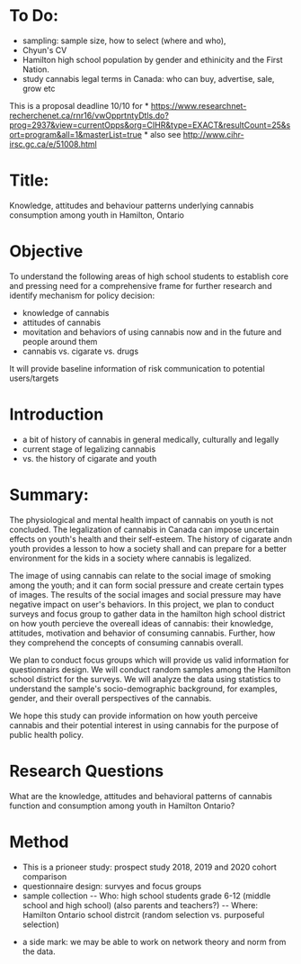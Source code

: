 # To Do:

- sampling:  sample size, how to select (where and who), 
- Chyun's CV 
- Hamilton high school population by gender and ethinicity and the First Nation.
- study cannabis legal terms in Canada:  who can buy, advertise, sale, grow etc

This is a proposal deadline 10/10 for
	* https://www.researchnet-recherchenet.ca/rnr16/vwOpprtntyDtls.do?prog=2937&view=currentOpps&org=CIHR&type=EXACT&resultCount=25&sort=program&all=1&masterList=true
	* also see  http://www.cihr-irsc.gc.ca/e/51008.html



# Title:  
Knowledge, attitudes and behaviour patterns underlying cannabis consumption among youth in Hamilton, Ontario

# Objective

To understand the following areas of high school students to establish core and pressing need for a comprehensive frame for further research and identify mechanism for policy decision:
- knowledge of cannabis
- attitudes of cannabis
- movitation and behaviors of using cannabis now and in the future and people around them
- cannabis vs. cigarate vs. drugs

It will provide baseline information of risk communication to potential users/targets 

# Introduction

- a bit of history of cannabis in general medically, culturally and legally
- current stage of legalizing cannabis
- vs. the history of cigarate and youth

# Summary:

The physiological and mental health impact of cannabis on youth is not concluded.  The legalization of cannabis in Canada can impose uncertain effects on youth's health and their self-esteem.  The history of cigarate andn youth provides a lesson to how a society shall and can prepare for a better environment for the kids in a society where cannabis is legalized.

The image of using cannabis can relate to the social image of smoking among the youth; and it can form social pressure and create certain types of images.  The results of the social images and social pressure may have negative impact on user's behaviors.  In this project, we plan to conduct surveys and focus group to gather data in the hamilton high school district on how youth percieve the overeall ideas of cannabis:  their knowledge, attitudes, motivation and behavior of consuming cannabis.  Further, how they comprehend the concepts of consuming cannabis overall.

We plan to conduct focus groups which will provide us valid information for questionnairs design.  We will conduct random samples among the Hamilton school district for the surveys.  We will analyze the data using statistics to understand the sample's socio-demographic background, for examples, gender, and their overall perspectives of the cannabis.  

We hope this study can provide information on how youth perceive cannabis and their potential interest in using cannabis for the purpose of public health policy.


# Research Questions

What are the knowledge, attitudes and behavioral patterns of cannabis function and consumption among youth in Hamilton Ontario?

# Method

- This is a prioneer study:  prospect study 2018, 2019 and 2020 cohort comparison
- questionnaire design:  survyes and focus groups
- sample collection
-- Who: high school students grade 6-12 (middle school and high school) (also parents and teachers?)
-- Where:  Hamilton Ontario school distrcit (random selection vs. purposeful selection)

* a side mark:  we may be able to work on network theory and norm from the data.

# 
